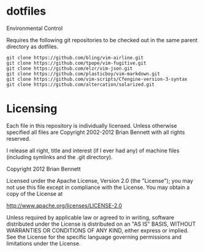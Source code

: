 dotfiles
========

Environmental Control

Requires the following git repositories to be checked out in the same parent
directory as dotfiles.

    git clone https://github.com/bling/vim-airline.git
    git clone https://github.com/tpope/vim-fugitive.git
    git clone https://github.com/elzr/vim-json.git
    git clone https://github.com/plasticboy/vim-markdown.git
    git clone https://github.com/vim-scripts/Cfengine-version-3-syntax
    git clone https://github.com/altercation/solarized.git

# Licensing

Each file in this repository is individually licensed. Unless otherwise specified
all files are Copyright 2002-2012 Brian Bennett with all rights reserved.

I release all right, title and interest (if I ever had any) of  machine files
(including symlinks and the .git directory).

Copyright 2012 Brian Bennett

Licensed under the Apache License, Version 2.0 (the "License");
you may not use this file except in compliance with the License.
You may obtain a copy of the License at

   http://www.apache.org/licenses/LICENSE-2.0

Unless required by applicable law or agreed to in writing, software
distributed under the License is distributed on an "AS IS" BASIS,
WITHOUT WARRANTIES OR CONDITIONS OF ANY KIND, either express or implied.
See the License for the specific language governing permissions and
limitations under the License.
